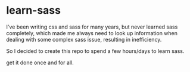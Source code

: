 # learn-sass

I've been writing css and sass for many years, but never learned sass completely, which made me always need to look up information when dealing with some complex sass issue, resulting in inefficiency. 

So I decided to create this repo to spend a few hours/days to learn sass. 

get it done once and for all.

